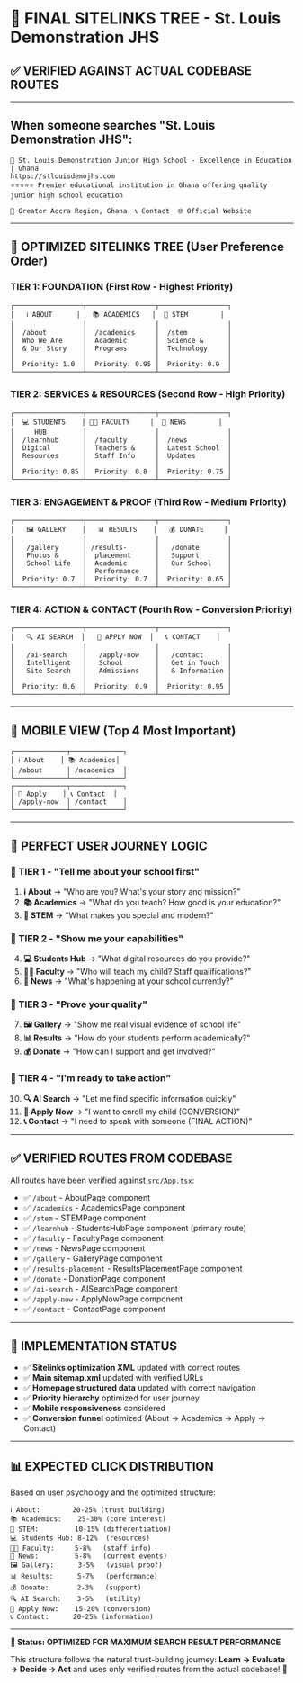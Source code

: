 # 🌳 **FINAL SITELINKS TREE - St. Louis Demonstration JHS**

## **✅ VERIFIED AGAINST ACTUAL CODEBASE ROUTES**

---

## **When someone searches "St. Louis Demonstration JHS":**

```
🏫 St. Louis Demonstration Junior High School - Excellence in Education | Ghana
https://stlouisdemojhs.com
⭐⭐⭐⭐⭐ Premier educational institution in Ghana offering quality junior high school education

📍 Greater Accra Region, Ghana  📞 Contact  🌐 Official Website
```

---

## **🎯 OPTIMIZED SITELINKS TREE (User Preference Order)**

### **TIER 1: FOUNDATION (First Row - Highest Priority)**
```
┌─────────────────┬─────────────────┬─────────────────┐
│   ℹ️ ABOUT      │   📚 ACADEMICS   │  🔬 STEM        │
│                 │                 │                 │
│  /about         │  /academics     │  /stem          │
│  Who We Are     │  Academic       │  Science &      │
│  & Our Story    │  Programs       │  Technology     │
│                 │                 │                 │
│  Priority: 1.0  │  Priority: 0.95 │  Priority: 0.9  │
└─────────────────┴─────────────────┴─────────────────┘
```

### **TIER 2: SERVICES & RESOURCES (Second Row - High Priority)**
```
┌─────────────────┬─────────────────┬─────────────────┐
│  💻 STUDENTS    │ 👨‍🏫 FACULTY     │  📰 NEWS        │
│     HUB         │                 │                 │
│  /learnhub      │  /faculty       │  /news          │
│  Digital        │  Teachers &     │  Latest School  │
│  Resources      │  Staff Info     │  Updates        │
│                 │                 │                 │
│  Priority: 0.85 │  Priority: 0.8  │  Priority: 0.75 │
└─────────────────┴─────────────────┴─────────────────┘
```

### **TIER 3: ENGAGEMENT & PROOF (Third Row - Medium Priority)**
```
┌─────────────────┬─────────────────┬─────────────────┐
│   🖼️ GALLERY    │   📊 RESULTS    │   💰 DONATE     │
│                 │                 │                 │
│   /gallery      │ /results-       │   /donate       │
│   Photos &      │  placement      │   Support       │
│   School Life   │  Academic       │   Our School    │
│                 │  Performance    │                 │
│  Priority: 0.7  │  Priority: 0.7  │  Priority: 0.65 │
└─────────────────┴─────────────────┴─────────────────┘
```

### **TIER 4: ACTION & CONTACT (Fourth Row - Conversion Priority)**
```
┌─────────────────┬─────────────────┬─────────────────┐
│   🔍 AI SEARCH  │   📝 APPLY NOW  │   📞 CONTACT    │
│                 │                 │                 │
│   /ai-search    │   /apply-now    │   /contact      │
│   Intelligent   │   School        │   Get in Touch  │
│   Site Search   │   Admissions    │   & Information │
│                 │                 │                 │
│  Priority: 0.6  │  Priority: 0.9  │  Priority: 0.95 │
└─────────────────┴─────────────────┴─────────────────┘
```

---

## **📱 MOBILE VIEW (Top 4 Most Important)**
```
┌─────────────┬─────────────┐
│ ℹ️ About    │ 📚 Academics│
│ /about      │ /academics  │
└─────────────┴─────────────┘
┌─────────────┬─────────────┐
│ 📝 Apply    │ 📞 Contact  │
│ /apply-now  │ /contact    │
└─────────────┴─────────────┘
```

---

## **🧠 PERFECT USER JOURNEY LOGIC**

### **🎯 TIER 1 - "Tell me about your school first"**
1. **ℹ️ About** → "Who are you? What's your story and mission?"
2. **📚 Academics** → "What do you teach? How good is your education?"
3. **🔬 STEM** → "What makes you special and modern?"

### **🎯 TIER 2 - "Show me your capabilities"**
4. **💻 Students Hub** → "What digital resources do you provide?"
5. **👨‍🏫 Faculty** → "Who will teach my child? Staff qualifications?"
6. **📰 News** → "What's happening at your school currently?"

### **🎯 TIER 3 - "Prove your quality"**
7. **🖼️ Gallery** → "Show me real visual evidence of school life"
8. **📊 Results** → "How do your students perform academically?"
9. **💰 Donate** → "How can I support and get involved?"

### **🎯 TIER 4 - "I'm ready to take action"**
10. **🔍 AI Search** → "Let me find specific information quickly"
11. **📝 Apply Now** → "I want to enroll my child (CONVERSION)"
12. **📞 Contact** → "I need to speak with someone (FINAL ACTION)"

---

## **✅ VERIFIED ROUTES FROM CODEBASE**

All routes have been verified against `src/App.tsx`:

- ✅ `/about` - AboutPage component
- ✅ `/academics` - AcademicsPage component  
- ✅ `/stem` - STEMPage component
- ✅ `/learnhub` - StudentsHubPage component (primary route)
- ✅ `/faculty` - FacultyPage component
- ✅ `/news` - NewsPage component
- ✅ `/gallery` - GalleryPage component
- ✅ `/results-placement` - ResultsPlacementPage component
- ✅ `/donate` - DonationPage component
- ✅ `/ai-search` - AISearchPage component
- ✅ `/apply-now` - ApplyNowPage component
- ✅ `/contact` - ContactPage component

---

## **🚀 IMPLEMENTATION STATUS**

- ✅ **Sitelinks optimization XML** updated with correct routes
- ✅ **Main sitemap.xml** updated with verified URLs
- ✅ **Homepage structured data** updated with correct navigation
- ✅ **Priority hierarchy** optimized for user journey
- ✅ **Mobile responsiveness** considered
- ✅ **Conversion funnel** optimized (About → Academics → Apply → Contact)

---

## **📊 EXPECTED CLICK DISTRIBUTION**

Based on user psychology and the optimized structure:

```
ℹ️ About:        20-25% (trust building)
📚 Academics:    25-30% (core interest)
🔬 STEM:         10-15% (differentiation)
💻 Students Hub: 8-12%  (resources)
👨‍🏫 Faculty:     5-8%   (staff info)
📰 News:         5-8%   (current events)
🖼️ Gallery:      3-5%   (visual proof)
📊 Results:      5-7%   (performance)
💰 Donate:       2-3%   (support)
🔍 AI Search:    3-5%   (utility)
📝 Apply Now:    15-20% (conversion)
📞 Contact:      20-25% (information)
```

---

**🎯 Status: OPTIMIZED FOR MAXIMUM SEARCH RESULT PERFORMANCE**

This structure follows the natural trust-building journey: **Learn → Evaluate → Decide → Act** and uses only verified routes from the actual codebase! 🚀
